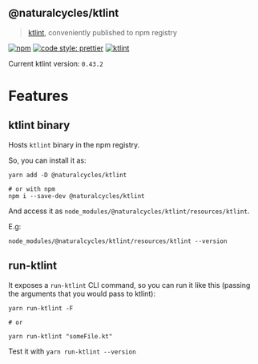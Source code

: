 ## @naturalcycles/ktlint

> [ktlint](https://github.com/pinterest/ktlint), conveniently published to npm registry

[![npm](https://img.shields.io/npm/v/@naturalcycles/ktlint/latest.svg)](https://www.npmjs.com/package/@naturalcycles/ktlint)
[![code style: prettier](https://img.shields.io/badge/code_style-prettier-ff69b4.svg?style=flat-square)](https://github.com/prettier/prettier)
[![ktlint](https://img.shields.io/badge/code%20style-%E2%9D%A4-FF4081.svg)](https://ktlint.github.io/)

Current ktlint version: `0.43.2`

# Features

## ktlint binary

Hosts `ktlint` binary in the npm registry.

So, you can install it as:

```shell
yarn add -D @naturalcycles/ktlint

# or with npm
npm i --save-dev @naturalcycles/ktlint
```

And access it as `node_modules/@naturalcycles/ktlint/resources/ktlint`.

E.g:

```shell
node_modules/@naturalcycles/ktlint/resources/ktlint --version
```

## run-ktlint

It exposes a `run-ktlint` CLI command, so you can run it like this (passing the arguments that you
would pass to ktlint):

```shell
yarn run-ktlint -F

# or

yarn run-ktlint "someFile.kt"
```

Test it with `yarn run-ktlint --version`
